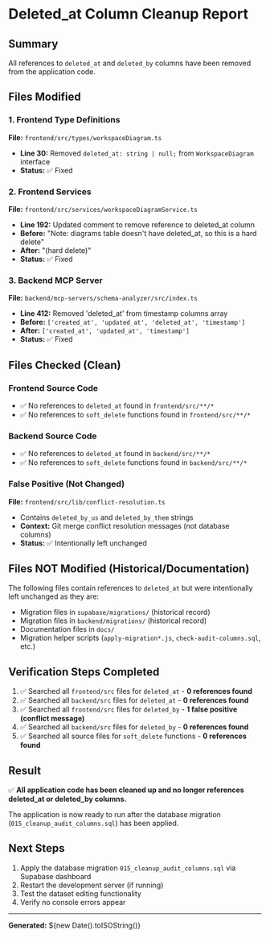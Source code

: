 # Deleted_at Column Cleanup Report

## Summary
All references to `deleted_at` and `deleted_by` columns have been removed from the application code.

## Files Modified

### 1. Frontend Type Definitions
**File:** `frontend/src/types/workspaceDiagram.ts`
- **Line 30:** Removed `deleted_at: string | null;` from `WorkspaceDiagram` interface
- **Status:** ✅ Fixed

### 2. Frontend Services
**File:** `frontend/src/services/workspaceDiagramService.ts`
- **Line 192:** Updated comment to remove reference to deleted_at column
- **Before:** "Note: diagrams table doesn't have deleted_at, so this is a hard delete"
- **After:** "(hard delete)"
- **Status:** ✅ Fixed

### 3. Backend MCP Server
**File:** `backend/mcp-servers/schema-analyzer/src/index.ts`
- **Line 412:** Removed 'deleted_at' from timestamp columns array
- **Before:** `['created_at', 'updated_at', 'deleted_at', 'timestamp']`
- **After:** `['created_at', 'updated_at', 'timestamp']`
- **Status:** ✅ Fixed

## Files Checked (Clean)

### Frontend Source Code
- ✅ No references to `deleted_at` found in `frontend/src/**/*`
- ✅ No references to `soft_delete` functions found in `frontend/src/**/*`

### Backend Source Code
- ✅ No references to `deleted_at` found in `backend/src/**/*`
- ✅ No references to `soft_delete` functions found in `backend/src/**/*`

### False Positive (Not Changed)
**File:** `frontend/src/lib/conflict-resolution.ts`
- Contains `deleted_by_us` and `deleted_by_them` strings
- **Context:** Git merge conflict resolution messages (not database columns)
- **Status:** ✅ Intentionally left unchanged

## Files NOT Modified (Historical/Documentation)

The following files contain references to `deleted_at` but were intentionally left unchanged as they are:
- Migration files in `supabase/migrations/` (historical record)
- Migration files in `backend/migrations/` (historical record)
- Documentation files in `docs/`
- Migration helper scripts (`apply-migration*.js`, `check-audit-columns.sql`, etc.)

## Verification Steps Completed

1. ✅ Searched all `frontend/src` files for `deleted_at` - **0 references found**
2. ✅ Searched all `backend/src` files for `deleted_at` - **0 references found**
3. ✅ Searched all `frontend/src` files for `deleted_by` - **1 false positive (conflict message)**
4. ✅ Searched all `backend/src` files for `deleted_by` - **0 references found**
5. ✅ Searched all source files for `soft_delete` functions - **0 references found**

## Result

✅ **All application code has been cleaned up and no longer references deleted_at or deleted_by columns.**

The application is now ready to run after the database migration (`015_cleanup_audit_columns.sql`) has been applied.

## Next Steps

1. Apply the database migration `015_cleanup_audit_columns.sql` via Supabase dashboard
2. Restart the development server (if running)
3. Test the dataset editing functionality
4. Verify no console errors appear

---

**Generated:** ${new Date().toISOString()}
